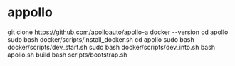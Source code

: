 # appollo
git clone https://github.com/apolloauto/apollo-a
docker --version
cd apollo
sudo bash docker/scripts/install_docker.sh
cd apollo
sudo bash docker/scripts/dev_start.sh
sudo bash docker/scripts/dev_into.sh
bash apollo.sh build
bash scripts/bootstrap.sh
